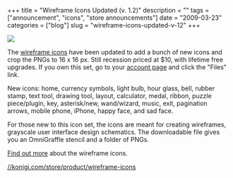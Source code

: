 +++
title = "Wireframe Icons Updated (v. 1.2)"
description = ""
tags = ["announcement", "icons", "store announcements"]
date = "2009-03-23"
categories = ["blog"]
slug = "wireframe-icons-updated-v-12"
+++



  <div class="notebook-screenshot"><a href="http://shop.konigi.com/product/wireframe-icons?q=store/product/wireframe-icons"><img src="//konigi.com/media/notebook/wireframe-icons-1-2.jpg" class="notebook-image" /></a></div><p>The <a href="http://shop.konigi.com/product/wireframe-icons?q=store/product/wireframe-icons">wireframe icons</a> have been updated to add a bunch of new icons and crop the PNGs to 16 x 16 px. Still recession priced at $10, with lifetime free upgrades. If you own this set, go to your <a href="../user.html">account page</a> and click the "Files" link.</p>
<p>New icons: home, currency symbols, light bulb, hour glass, bell, rubber stamp, text tool, drawing tool, layout, calculator, medal, ribbon, puzzle piece/plugin, key, asterisk/new, wand/wizard, music, exit, pagination arrows,  mobile phone, iPhone, happy face, and sad face.</p>
<p>For those new to this icon set, the icons are meant for creating wireframes, grayscale user interface design schematics. The downloadable file gives you an OmniGraffle stencil and a folder of PNGs.</p>
<p><a href="http://shop.konigi.com/product/wireframe-icons?q=store/product/wireframe-icons">Find out more</a> about the wireframe icons.</p>
    
  <a href="http://shop.konigi.com/product/wireframe-icons?q=store/product/wireframe-icons">//konigi.com/store/product/wireframe-icons</a>
